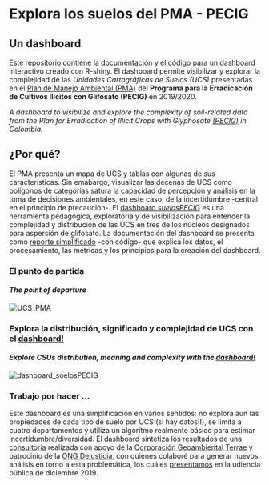 # Explora los suelos del PMA - PECIG 
## Un dashboard
 
 Este repositorio contiene la documentación y el código para un dashboard interactivo creado con R-shiny. El dashboard permite visibilizar y explorar la complejidad de las *Unidades Cartográficas de Suelos (UCS)* presentadas en el [Plan de Manejo Ambiental (PMA)](https://www.anla.gov.co/proyectos-anla/proyectos-de-interes-en-evaluacion-pecig) del **Programa para la Erradicación de Cultivos Ilícitos con Glifosato (PECIG)** en 2019/2020.
 
*A dashboard to visibilize and explore the complexity of soil-related data from the Plan for Erradication of Illicit Crops with Glyphosate [(PECIG)](https://www.anla.gov.co/proyectos-anla/proyectos-de-interes-en-evaluacion-pecig) in Colombia.*

## ¿Por qué?

El PMA presenta un mapa de UCS y tablas con algunas de sus características. Sin emabargo, visualizar las decenas de UCS como polígonos de categorías satura la capacidad de percepción y análisis en la toma de decisiones ambientales, en este caso, de la incertidumbre -central en el principio de precaución-. El [dashboard *suelosPECIG*](https://cmguiob.shinyapps.io/suelosPECIG/) es una herramienta pedagógica, exploratoria y de visibilización para entender la complejidad y distribución de las UCS en tres de los núcleos designados para aspersión de glifosato. La documentación del dashboard se presenta como [reporte simplificado](https://github.com/cmguiob/UCS_PECIG_dashaboard/tree/main/Reporte) -con código- que explica los datos, el procesamiento, las métricas y los principios para la creación del dashboard.

### El punto de partida
#### *The point of departure*

![UCS_PMA](https://raw.githubusercontent.com/cmguiob/UCS_PECIG_dashaboard/main/UCS_San%20Jose_PMA.jpg)

### Explora la distribución, significado y complejidad de UCS con el [dashboard!](https://cmguiob.shinyapps.io/suelosPECIG/)
#### *Explore CSUs distribution, meaning and complexity with the [dashboard!](https://cmguiob.shinyapps.io/suelosPECIG/)*

![dashboard_soelosPECIG](https://github.com/cmguiob/UCS_PECIG_dashaboard/raw/main/app_gif.gif)

### Trabajo por hacer ...

Este dashboard es una simplificación en varios sentidos: no explora aún las propiedades de cada tipo de suelo por UCS (si hay datos!!), se limita a cuatro departamentos y utiliza un algorítmo realmente básico para estimar incertidumbre/diversidad. El dashboard sintetiza los resultados de una [consultoría](https://c337b8bf-6dae-4ebe-9a71-68b759c9d01e.filesusr.com/ugd/302d3c_be8a0e0f57ae4a4484e502664722b442.pdf) realizada con apoyo de la  [Corporación Geoambiental Terrae](https://www.terraegeoambiental.org/) y patrocinio de la [ONG Dejusticia](https://www.dejusticia.org/por-que-dijimos-no-a-las-fumigaciones-aereas-con-glifosato-durante-una-audiencia-publica/), con quienes colaboré para generar nuevos análisis en torno a esta problemática, los cuáles [presentamos](https://c337b8bf-6dae-4ebe-9a71-68b759c9d01e.filesusr.com/ugd/302d3c_3fac02b7c1524de9bd8d273adb722dd9.pdf) en la udiencia pública de diciembre 2019.




